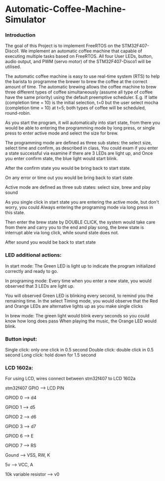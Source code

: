 #  Automatic-Coffee-Machine-Simulator




### Introduction

The goal of this Project is to implement FreeRTOS on the STM32F407-Disco1. We implement an automatic coffee machine that capable of executing multiple tasks based on FreeRTOS. All four User LEDs, button, audio output, and PWM (servo motor) of the STM32F407-Disco1 will be utilised. 


The automatic coffee machine is easy to use real-time system (RTS) to help the barista to programme the brewer to brew the coffee at the correct amount of time. The automatic brewing allows the coffee machine to brew three different types of coffee simultaneously (assume all type of coffee have the same priority) using the default preemptive scheduler. E.g. If latte (completion time = 10) is the initial selection, t=0 but the user select mocha (completion time = 10) at t=5; both types of coffee will be scheduled, round-robin.

As you start the program, it will automatically into start state, from there you would be able to entering the programming mode by long press, or single press to enter active mode and select the size for brew. 

	
The programming mode are defined as three sub states: the select size, select time and confirm, as described in class, You could exam if you enter a state successful via examine if there are 3 LEDs are light up, and Once you enter confirm state, the blue light would start blink.
		
After the confirm state you would be bring back to start state. 

On any error or time out you would be bring back to start state

Active mode are defined as three sub states: select size, brew and play sound

As you single click in start state you are entering the active mode, but don't worry, you could Always entering the programing mode via long press in this state.

Then enter the brew state by DOUBLE CLICK, the system would take care from there and carry you to the end and play song, the brew state is interrupt able via long click, while sound state does not.

After sound you would be back to start state  




### LED additional actions:

In start mode:
The Green LED is light up to indicate the program initialized correctly and ready to go.

In programing mode: 
Every time when you enter a new state, you would observed that 3 LEDs are light up.

You will observed Green LED is blinking every second, to remind you the remaining time.
In the select Timing mode, you would observe that the Red and Orange LEDs are alternative lights up as you make single clicks

In brew mode:
The green light would blink every seconds so you could know how long does pass
When playing the music, the Orange LED would blink.




### Button input:
Single click: only one click in 0.5 second
Double click: double click in 0.5 second
Long click: hold down for 1.5 second




### LCD 1602a:
For using LCD, wires connect between stm32f407 to LCD 1602a

stm32f407 GPIO	--> LCD PIN

GPIOD 0        	--> d4

GPIOD 1        	--> d5

GPIOD 2        	--> d6

GPIOD 3        	--> d7

GPIOD 6        	--> E

GPIOD 7        	--> RS

Gound          	--> VSS, RW, K

5v             	--> VCC, A

10k variable resistor   --> v0
	
	

